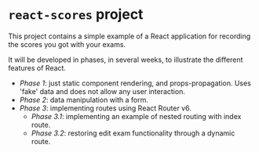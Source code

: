 # `react-scores` project

This project contains a simple example of a React application for recording the scores you got with your exams.

It will be developed in phases, in several weeks, to illustrate the different features of React.

* _Phase 1_: just static component rendering, and props-propagation. Uses 'fake' data and does not allow any user interaction.
* _Phase 2_: data manipulation with a form.
* _Phase 3_: implementing routes using React Router v6.
  * _Phase 3.1_: implementing an example of nested routing with index route.
  * _Phase 3.2_: restoring edit exam functionality through a dynamic route.
